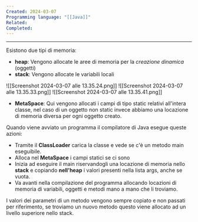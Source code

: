 ```yaml
---
Created: 2024-03-07
Programming language: "[[Java]]"
Related: 
Completed:
---
```

---


Esistono due tipi di memoria:

- **heap**: Vengono allocate le aree di memoria per la _creazione dinamica_ (oggetti)
- **stack**: Vengono allocate le variabili locali

![[Screenshot 2024-03-07 alle 13.35.24.png]] ![[Screenshot 2024-03-07 alle 13.35.33.png]] ![[Screenshot 2024-03-07 alle 13.35.41.png]]

- **MetaSpace**: Qui vengono allocati i campi di tipo static relativi all'intera classe, nel caso di un oggetto non static invece abbiamo una locazione di memoria diversa per ogni oggetto creato.

Quando viene avviato un programma il compilatore di Java esegue queste azioni:

- Tramite il **ClassLoader** carica la classe e vede se c'è un metodo main eseguibile.
- Alloca nel **MetaSpace** i campi statici se ci sono
- Inizia ad eseguire il main riservandogli una locazione di memoria nello **stack** e copiando **nell'heap** i valori presenti nella lista args, anche se vuota.
- Va avanti nella compilazione del programma allocando locazioni di memoria di variabili, oggetti e metodi mano a mano che li troviamo.

I valori dei parametri di un metodo vengono sempre copiato e non passati per riferimento, se troviamo un nuovo metodo questo viene allocato ad un livello superiore nello stack.